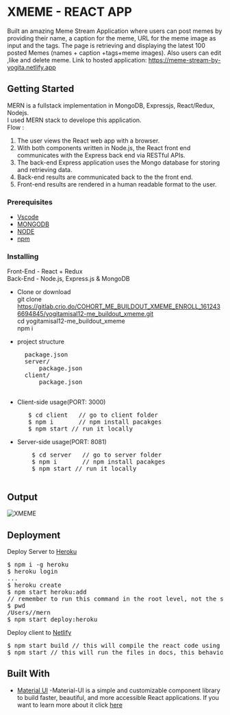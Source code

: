 # XMEME - REACT APP 

Built an amazing Meme Stream Application where users can post memes by providing their name, a caption for the meme, URL for the meme image as input and the tags.
The page is retrieving and displaying the latest 100 posted Memes (names + caption +tags+meme images). Also users can edit ,like and delete meme.
Link to hosted application:
https://meme-stream-by-yogita.netlify.app
## Getting Started
MERN is a fullstack implementation in MongoDB, Expressjs, React/Redux, Nodejs.<br/>
I used MERN stack to develope this application. <br/>
 Flow :
1. The user views the React web app with a browser.
2. With both components written in Node.js, the React front end communicates with the Express back end via RESTful APIs.
3. The back-end Express application uses the Mongo database for storing and retrieving data.
4. Back-end results are communicated back to the the front end.
5. Front-end results are rendered in a human readable format to the user.

### Prerequisites
* [Vscode](https://code.visualstudio.com/docs) 
* [MONGODB](https://gist.github.com/nrollr/9f523ae17ecdbb50311980503409aeb3)
* [NODE](https://nodejs.org/en/download/)
* [npm](https://nodejs.org/en/download/package-manager/)

### Installing
Front-End - React + Redux <br/>
Back-End - Node.js, Express.js & MongoDB 
* Clone or download <br/>
        git clone https://gitlab.crio.do/COHORT_ME_BUILDOUT_XMEME_ENROLL_1612436694845/yogitamisal12-me_buildout_xmeme.git <br/>
        cd yogitamisal12-me_buildout_xmeme    <br/>
        npm i
* project structure <br/>
    <pre>
    package.json
    server/
        package.json 
    client/         
        package.json  
   </pre>

* Client-side usage(PORT: 3000)
  <pre>
     $ cd client   // go to client folder
     $ npm i       // npm install pacakges
     $ npm start // run it locally
  </pre>
* Server-side usage(PORT: 8081)
    <pre>
      $ cd server   // go to server folder
      $ npm i       // npm install pacakges
      $ npm start // run it locally
    </pre>


## Output
  
![XMEME](/Pictures/XMEME.png)

## Deployment

Deploy Server to [Heroku](https://id.heroku.com/login)
<pre>
$ npm i -g heroku
$ heroku login
...
$ heroku create
$ npm start heroku:add <your-super-amazing-heroku-app>
// remember to run this command in the root level, not the server level, so if you follow the documentation along, you may need to do `cd ..`
$ pwd
/Users/<your-name>/mern
$ npm start deploy:heroku
</pre>
Deploy client to [Netlify](https://app.netlify.com/?_ga=2.163889273.750743403.1613204695-17519724.1613204695)
<pre>
$ npm start build // this will compile the react code using webpack and generate a folder called build in the root level
$ npm start // this will run the files in docs, this behavior is exactly the same how gh-pages will run your static site
</pre>
## Built With
* [Material UI](https://material-ui.com/)  -Material-UI is a simple and customizable component library to build faster, beautiful, and more accessible React applications.
 If you want to learn more about it click [here](https://github.com/mui-org/material-ui)

